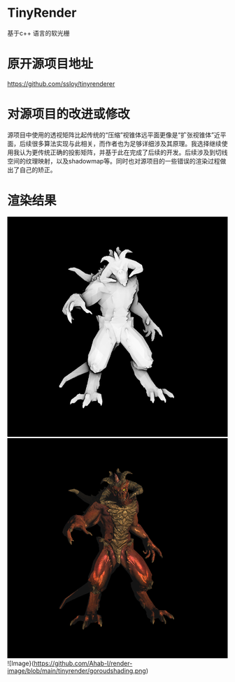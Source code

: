 # TinyRender
基于c++ 语言的软光栅
# 原开源项目地址
https://github.com/ssloy/tinyrenderer
# 对源项目的改进或修改
 源项目中使用的透视矩阵比起传统的“压缩”视锥体远平面更像是“扩张视锥体”近平面，后续很多算法实现与此相关，而作者也为足够详细涉及其原理。我选择继续使用我认为更传统正确的投影矩阵，并基于此在完成了后续的开发。后续涉及到切线空间的纹理映射，以及shadowmap等。同时也对源项目的一些错误的渲染过程做出了自己的矫正。


# 渲染结果
![Image](https://github.com/Ahab-l/render-image/blob/main/tinyrender/ambient.png)
![Image](https://github.com/Ahab-l/render-image/blob/main/tinyrender/framebuffer.png)
![Image}(https://github.com/Ahab-l/render-image/blob/main/tinyrender/goroudshading.png)

